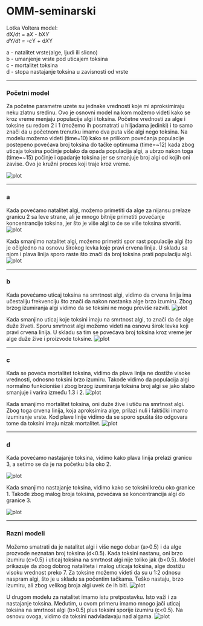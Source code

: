 # OMM-seminarski

Lotka Voltera model: <br>
dX/dt = a*X - b*X*Y <br>
dY/dt = -c*Y + d*X*Y

a - natalitet vrste(alge, ljudi ili slicno) <br>
b - umanjenje vrste pod uticajem toksina <br>
c - mortalitet toksina <br>
d - stopa nastajanje toksina u zavisnosti od vrste <br>

***
<h3> Početni model </h3> 
Za početne parametre uzete su jednake vrednosti koje mi aproksimiraju neku zlatnu sredinu. Ovo je osnovni model na kom možemo videti kako se kroz vreme menjaju populacije algi i toksina. Početne vrednosti za alge i toksine su redom 2 i 1 (možemo ih posmatrati u hiljadama jedinki) i to samo znači da u početnom trenutku imamo dva puta više algi nego toksina. Na modelu možemo videti (time=10) kako se prilikom povećanja populacije postepeno povećava broj toksina do tačke optimuma (time=~12) kada zbog uticaja toksina počinje polako da opada populacija algi, a ubrzo nakon toga (time=~15) počinje i opadanje toksina jer se smanjuje broj algi od kojih oni zavise. Ovo je kružni proces koji traje kroz vreme.

![plot](./plots/model.png "Model")

***
<h3> a </h3> 

Kada povećamo natalitet algi, možemo primetiti da alge za nijansu prelaze granicu 2 sa leve strane, ali je mnogo bitnije primetiti povećanje koncentrancije toksina, jer što je više algi to će se više toksina stvoriti. 
![plot](./plots/aIn.png )

Kada smanjimo natalitet algi, možemo primetiti spor rast populacije algi što je očigledno na osnovu širokog levka koje pravi crvena linija. U skladu sa njom i plava linija sporo raste što znači da broj toksina prati populaciju algi.
![plot](./plots/aDec.png)

***
<h3> b </h3> 

Kada povećamo uticaj toksina na smrtnost algi, vidimo da crvena linija ima učestaliju frekvenciju što znači da nakon nastanka alge brzo izumiru. Zbog brzog izumiranja algi vidimo da se toksini ne mogu previše razviti.
![plot](./plots/bIn.png )

Kada smanjino uticaj koje toksini imaju na smrtnost algi, to znači da će alge duže živeti. Sporu smrtnost algi možemo videti na osnovu širok levka koji pravi crvena linija. U skladu sa tim se povećava broj toksina kroz vreme jer alge duže žive i proizvode toksine.
![plot](./plots/bDec.png )

***
<h3> c </h3> 

Kada se poveća mortalitet toksina, vidimo da plava linija ne dostiže visoke vrednosti, odnosno toksini brzo izumiru. Takođe vidimo da populacija algi normalno funkcioniše i zbog brzog izumiranja toksina broj algi se jako slabo smanjuje i varira između 1.3 i 2. 
![plot](./plots/cIn.png )

Kada smanjimo mortalitet toksina, oni duže žive i utiču na smrtnost algi. Zbog toga crvena linija, koja aproksimira alge, prilazi nuli i faktički imamo izumiranje vrste. Kod plave linije vidimo da se sporo spušta što odgovara tome da toksini imaju nizak mortalitet.
![plot](./plots/cDec.png)

***
<h3> d </h3> 

Kada povećamo nastajanje toksina, vidimo kako plava linija prelazi granicu 3, a setimo se da je na početku bila oko 2.

![plot](./plots/dIn.png)

Kada smanjimo nastajanje toksina, vidimo kako se toksini kreću oko granice 1. Takođe zbog malog broja toksina, povećava se koncentrancija algi do granice 3.

![plot](./plots/dDec.png)
***
<h3> Razni modeli </h3>

Možemo smatrati da je natalitet algi i više nego dobar (a>0.5) i da alge prozvode neznatan broj toksina (d<0.5). Kada toksini nastanu, oni brzo izumiru (c>0.5) i uticaj toksina na smrtnost algi nije toliko jak (b<0.5). Model prikazuje da zbog dobrog nataliteta i malog uticaja toksina, alge dostižu visoku vrednost preko 7. Za toksine možemo videti da su u 1:2 odnosu naspram algi, što je u skladu sa počentim tačkama. Teško nastaju, brzo izumiru, ali zbog velikog broja algi uvek će ih biti.
![plot](./plots/model1.png)

U drugom modelu za natalitet imamo istu pretpostavku. Isto važi i za nastajanje toksina. Međutim, u ovom primeru imamo mnogo jači uticaj toksina na smrtnost algi (b>0.5) plus toksini sporije izumiru (c<0.5). Na osnovu ovoga, vidimo da toksini nadvladavaju nad algama. 
![plot](./plots/model2.png)

